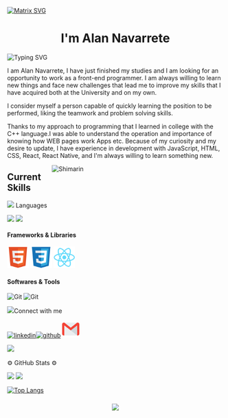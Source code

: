 [![Matrix SVG](https://raw.githubusercontent.com/rodrigograca31/rodrigograca31/master/matrix.svg)](https://www.youtube.com/watch?v=SDkAGkd4NLc) 

<h1 align="center"> I'm Alan Navarrete</h1

<div align="center">
  
![Typing SVG](https://readme-typing-svg.herokuapp.com?font=ROBOT&size=25&color=39FF14&background=000000&center=true&vCenter=true&width=490&lines=%3E+Welcome+to+my+GitHub+profile...!)

</div>

<div>
<p>

I am Alan Navarrete, I have just finished my studies and I am looking for an opportunity to work as a front-end programmer. I am always willing to learn new things and face new challenges that lead me to improve my skills that I have acquired both at the University and on my own.

I consider myself a person capable of quickly learning the position to be performed, liking the
teamwork and problem solving skills.

Thanks to my approach to programming that I learned in college with the C++ language.I was able to understand the operation and importance of knowing how WEB pages work Apps etc. Because of my curiosity and my desire to update, I have experience in development with JavaScript, HTML, CSS, React, React Native, and I'm always willing to learn something new.

<img align="right" width="400" alt="Shimarin" src="https://i.imgur.com/aNBi8Jf.png"/>
</p>
<h2>  Current Skills  </h2>

<img src = "https://media2.giphy.com/media/QssGEmpkyEOhBCb7e1/giphy.gif?cid=ecf05e47a0n3gi1bfqntqmob8g9aid1oyj2wr3ds3mg700bl&rid=giphy.gif" width = 32px> Languages

<p>
<img src="https://img.icons8.com/color/48/000000/javascript--v1.png" 
  height='50'/> 
<img src = 'https://github.com/sourabmaity/sourabmaity/blob/main/assets/logo/cpp.png' height='50'/>&nbsp;
</p>

<h4> Frameworks &  Libraries </h4>
<p>
<img src="https://github.com/devicons/devicon/blob/master/icons/html5/html5-original.svg" alt="HTML" width="50">
<img src="https://github.com/devicons/devicon/blob/master/icons/css3/css3-original.svg" alt="CSS" width="50">
<img src="https://github.com/devicons/devicon/blob/master/icons/react/react-original.svg" alt="React" width="50">
</p>
<h4> Softwares & Tools </h4>
<p>
<img src="https://user-images.githubusercontent.com/64439609/212556802-77a65ec1-aa71-4272-b603-1a57d1914678.png" width="40" height="40" alt="Git"/>
<img src="https://img.icons8.com/fluent/48/4a90e2/github.png" width="40" height="40" alt="Git"/>
</p>
</div>

<img src="https://media.giphy.com/media/iY8CRBdQXODJSCERIr/giphy.gif" width="30px">Connect with me

<p align="left">

[<img src='https://github.com/sourabmaity/sourabmaity/blob/main/assets/logo/iconfinder_social_media_isometric_14-linkedin_3529657.png' alt='linkedin' height='40'>](https://www.linkedin.com/in/alan-navarrete/)[<img src='https://github.com/sourabmaity/sourabmaity/blob/main/assets/logo/iconfinder__github_1156638.png' alt='github' height='40'>](https://github.com/SrHAO)&nbsp;<a href="mailto:al.yoab.nav.sa@gmail.com" target="blank"><img src="https://github.com/SatYu26/SatYu26/blob/master/Assets/Gmail.svg"  alt='Gmail' height='40'/></a>

</p>

<p>
<img aling = "right" with=200  src="https://steamuserimages-a.akamaihd.net/ugc/245839072342586531/B8FE3AEA84CCD5183F98D90AA636D15486C587BC/?imw=5000&imh=5000&ima=fit&impolicy=Letterbox&imcolor=%23000000&letterbox=false"
</p>

⚙️ GitHub Stats ⚙️

<img src = "https://github-readme-streak-stats.herokuapp.com?user=SrHAO&theme=dark&hide_border=false" width = 500>

<img src = "https://github-readme-stats.vercel.app/api?username=SrHAO&show_icons=true&theme=dark" width = 500>


[![Top Langs](https://github-readme-stats.vercel.app/api/top-langs/?username=SrHAO&theme=dark)](https://github.com/SrHAO/github-readme-stats)

<h3 align="center">
<img src="https://readme-typing-svg.herokuapp.com/?font=Righteous&size=25&center=true&vCenter=true&width=500&height=70&duration=4000&lines=Thanks+for+visiting!">
</h3>


